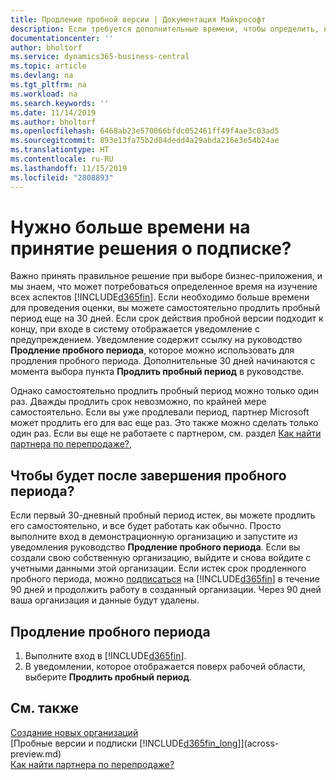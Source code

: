 ```yaml
---
title: Продление пробной версии | Документация Майкрософт
description: Если требуется дополнительные времени, чтобы определить, нужно ли подписаться, имеется возможность продлить пробную версию.
documentationcenter: ''
author: bholtorf
ms.service: dynamics365-business-central
ms.topic: article
ms.devlang: na
ms.tgt_pltfrm: na
ms.workload: na
ms.search.keywords: ''
ms.date: 11/14/2019
ms.author: bholtorf
ms.openlocfilehash: 6468ab23e570066bfdc052461ff49f4ae3c03ad5
ms.sourcegitcommit: 893e13fa75b2d04dedd4a29abda216e3e54b24ae
ms.translationtype: HT
ms.contentlocale: ru-RU
ms.lasthandoff: 11/15/2019
ms.locfileid: "2808893"
---
```

# <a name="need-more-time-to-decide-whether-to-subscribe"></a>Нужно больше времени на принятие решения о подписке?
Важно принять правильное решение при выборе бизнес-приложения, и мы знаем, что может потребоваться определенное время на изучение всех аспектов [!INCLUDE[d365fin](includes/d365fin_md.md)]. Если необходимо больше времени для проведения оценки, вы можете самостоятельно продлить пробный период еще на 30 дней. Если срок действия пробной версии подходит к концу, при входе в систему отображается уведомление с предупреждением. Уведомление содержит ссылку на руководство **Продление пробного периода**, которое можно использовать для продления пробного периода. Дополнительные 30 дней начинаются с момента выбора пункта **Продлить пробный период** в руководстве.

Однако самостоятельно продлить пробный период можно только один раз. Дважды продлить срок невозможно, по крайней мере самостоятельно. Если вы уже продлевали период, партнер Microsoft может продлить его для вас еще раз. Это также можно сделать только один раз. Если вы еще не работаете с партнером, см. раздел [Как найти партнера по перепродаже?](across-faq.md#findpartner),

## <a name="what-happens-if-my-trial-period-is-expired"></a>Чтобы будет после завершения пробного периода?
Если первый 30-дневный пробный период истек, вы можете продлить его самостоятельно, и все будет работать как обычно. Просто выполните вход в демонстрационную организацию и запустите из уведомления руководство **Продление пробного периода**. Если вы создали свою собственную организацию, выйдите и снова войдите с учетными данными этой организации. Если истек срок продленного пробного периода, можно [подписаться](https://go.microsoft.com/fwlink/?linkid=828659) на [!INCLUDE[d365fin](includes/d365fin_md.md)] в течение 90 дней и продолжить работу в созданный организации. Через 90 дней ваша организация и данные будут удалены. 

## <a name="to-extend-your-trial-period"></a>Продление пробного периода
1. Выполните вход в [!INCLUDE[d365fin](includes/d365fin_md.md)].
2. В уведомлении, которое отображается поверх рабочей области, выберите **Продлить пробный период**.

## <a name="see-also"></a>См. также

[Создание новых организаций](about-new-company.md)  
[Пробные версии и подписки [!INCLUDE[d365fin_long](includes/d365fin_long_md.md)]](across-preview.md)  
[Как найти партнера по перепродаже?](across-faq.md#findpartner)  
